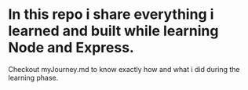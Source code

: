 # In this repo i share everything i learned and built while learning Node and Express.

Checkout myJourney.md to know exactly how and what i did during the learning phase.
